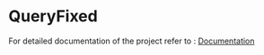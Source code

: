# QueryFixed
For detailed documentation of the project refer to :
[Documentation](http://103.127.146.165/wiki/index.php?title=EnggPros:Main)
